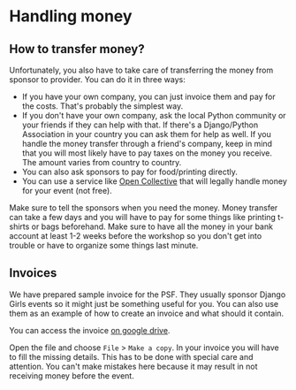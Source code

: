 # Handling money

## How to transfer money?

Unfortunately, you also have to take care of transferring the money from sponsor to provider. You can do it in three ways:

* If you have your own company, you can just invoice them and pay for the costs. That's probably the simplest way.
* If you don't have your own company, ask the local Python community or your friends if they can help with that. If there's a Django/Python Association in your country you can ask them for help as well. If you handle the money transfer through a friend's company, keep in mind that you will most likely have to pay taxes on the money you receive. The amount varies from country to country.
* You can also ask sponsors to pay for food/printing directly.
* You can use a service like [Open Collective](https://opencollective.com/) that will legally handle money for your event \(not free\). 

Make sure to tell the sponsors when you need the money. Money transfer can take a few days and you will have to pay for some things like printing t-shirts or bags beforehand. Make sure to have all the money in your bank account at least 1-2 weeks before the workshop so you don't get into trouble or have to organize some things last minute.

## Invoices

We have prepared sample invoice for the PSF. They usually sponsor Django Girls events so it might just be something useful for you. You can also use them as an example of how to create an invoice and what should it contain.

You can access the invoice [on google drive](https://drive.google.com/folderview?id=0Bxl42ERX5iVAfjM0SWtlaC0xaHd1cUZDWXdCajVxdW9FVmhLd2pQTHdnazVWa01fN1pvOXc&usp=sharing).

Open the file and choose `File` &gt; `Make a copy`. In your invoice you will have to fill the missing details. This has to be done with special care and attention. You can't make mistakes here because it may result in not receiving money before the event.

